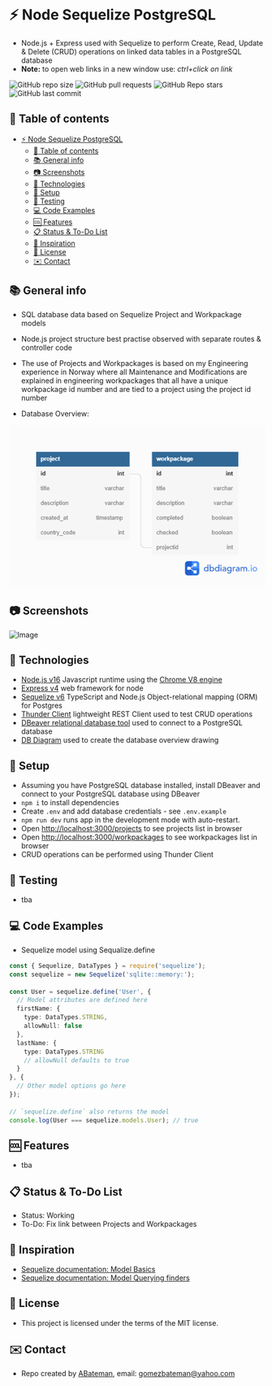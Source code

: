 # :zap: Node Sequelize PostgreSQL

* Node.js + Express used with Sequelize to perform Create, Read, Update & Delete (CRUD) operations on linked data tables in a PostgreSQL database
* **Note:** to open web links in a new window use: _ctrl+click on link_

![GitHub repo size](https://img.shields.io/github/repo-size/AndrewJBateman/node-sequelize-postgresql?style=plastic)
![GitHub pull requests](https://img.shields.io/github/issues-pr/AndrewJBateman/node-sequelize-postgresql?style=plastic)
![GitHub Repo stars](https://img.shields.io/github/stars/AndrewJBateman/node-sequelize-postgresql?style=plastic)
![GitHub last commit](https://img.shields.io/github/last-commit/AndrewJBateman/node-sequelize-postgresql?style=plastic)

## :page_facing_up: Table of contents

* [:zap: Node Sequelize PostgreSQL](#zap-node-sequelize-postgresql)
  * [:page_facing_up: Table of contents](#page_facing_up-table-of-contents)
  * [:books: General info](#books-general-info)
  * [:camera: Screenshots](#camera-screenshots)
  * [:signal_strength: Technologies](#signal_strength-technologies)
  * [:floppy_disk: Setup](#floppy_disk-setup)
  * [:wrench: Testing](#wrench-testing)
  * [:computer: Code Examples](#computer-code-examples)
  * [:cool: Features](#cool-features)
  * [:clipboard: Status & To-Do List](#clipboard-status--to-do-list)
  * [:clap: Inspiration](#clap-inspiration)
  * [:file_folder: License](#file_folder-license)
  * [:envelope: Contact](#envelope-contact)

## :books: General info

* SQL database data based on Sequelize Project and Workpackage models
* Node.js project structure best practise observed with separate routes & controller code
* The use of Projects and Workpackages is based on my Engineering experience in Norway where all Maintenance and Modifications are explained in engineering workpackages that all have a unique workpackage id number and are tied to a project using the project id number

* Database Overview:

![Overview](./imgs/database_overview.png)

## :camera: Screenshots

![Image](./imgs/node.png)

## :signal_strength: Technologies

* [Node.js v16](https://nodejs.org/) Javascript runtime using the [Chrome V8 engine](https://v8.dev/)
* [Express v4](https://www.npmjs.com/package/express) web framework for node
* [Sequelize v6](https://sequelize.org/) TypeScript and Node.js Object-relational mapping (ORM) for Postgres
* [Thunder Client](https://www.thunderclient.com/) lightweight REST Client used to test CRUD operations
* [DBeaver relational database tool](https://dbeaver.com/) used to connect to a PostgreSQL database
* [DB Diagram](https://dbdiagram.io/) used to create the database overview drawing

## :floppy_disk: Setup

* Assuming you have PostgreSQL database installed, install DBeaver and connect to your PostgreSQL database using DBeaver
* `npm i` to install dependencies
* Create `.env` and add database credentials - see `.env.example`
* `npm run dev` runs app in the development mode with auto-restart.
* Open [http://localhost:3000/projects](http://localhost:3000/projects) to see projects list in browser
* Open [http://localhost:3000/workpackages](http://localhost:3000/workpackages) to see workpackages list in browser
* CRUD operations can be performed using Thunder Client

## :wrench: Testing

* tba

## :computer: Code Examples

* Sequelize model using Sequalize.define

```typescript
const { Sequelize, DataTypes } = require('sequelize');
const sequelize = new Sequelize('sqlite::memory:');

const User = sequelize.define('User', {
  // Model attributes are defined here
  firstName: {
    type: DataTypes.STRING,
    allowNull: false
  },
  lastName: {
    type: DataTypes.STRING
    // allowNull defaults to true
  }
}, {
  // Other model options go here
});

// `sequelize.define` also returns the model
console.log(User === sequelize.models.User); // true
```

## :cool: Features

* tba

## :clipboard: Status & To-Do List

* Status: Working
* To-Do: Fix link between Projects and Workpackages

## :clap: Inspiration

* [Sequelize documentation: Model Basics](https://sequelize.org/docs/v6/core-concepts/model-basics/)
* [Sequelize documentation: Model Querying finders](https://sequelize.org/docs/v6/core-concepts/model-querying-finders/)

## :file_folder: License

* This project is licensed under the terms of the MIT license.

## :envelope: Contact

* Repo created by [ABateman](https://github.com/AndrewJBateman), email: gomezbateman@yahoo.com
